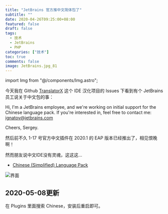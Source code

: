 ```yaml
---
title: "JetBrains 官方推中文简体包了"
subtitle: ""
date: 2020-04-26T09:25:00+08:00
featured: false
draft: false
tags:
  - 技术
  - JetBrains
  - PHP
categories: ["技术"]
toc: true
comments: false
image: JetBrains.jpg_81
---
```

import Img from "@/components/Img.astro";

今天我在 Github [TranslatorX](https://github.com/pingfangx/TranslatorX) 这个 IDE 汉化项目的 Issues 下看到有个 JetBrains 员工说关于中文包的事：

Hi, I'm a JetBrains employee, and we're working on initial support for the Chinese language pack. If you're interested in, feel free to contact me: [ignatov@jetbrains.com](mailto:ignatov@jetbrains.com)

Cheers, Sergey.

然后前不久 1-17 号官方中文插件在 2020.1 的 EAP 版本已经推出了，相见恨晚啊！

然而朋友说中文IDE没有灵魂，这这这...

- [Chinese (Simplified) Language Pack](https://plugins.jetbrains.com/plugin/13710-chinese-simplified-language-pack)

<Img src="Style.png" alt="界面" exif={false} caption={false} />

## 2020-05-08更新

在 Plugins 里面搜索 Chinese，安装后重启即可。